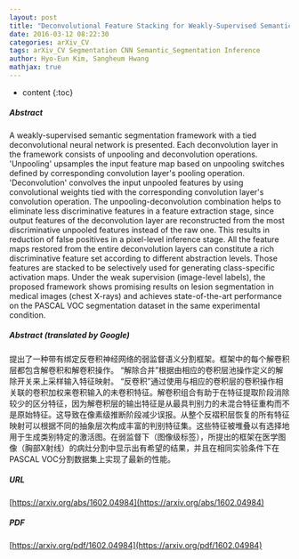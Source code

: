 ```yaml
---
layout: post
title: "Deconvolutional Feature Stacking for Weakly-Supervised Semantic Segmentation"
date: 2016-03-12 08:22:30
categories: arXiv_CV
tags: arXiv_CV Segmentation CNN Semantic_Segmentation Inference
author: Hyo-Eun Kim, Sangheum Hwang
mathjax: true
---
```


* content
{:toc}

##### Abstract
A weakly-supervised semantic segmentation framework with a tied deconvolutional neural network is presented. Each deconvolution layer in the framework consists of unpooling and deconvolution operations. 'Unpooling' upsamples the input feature map based on unpooling switches defined by corresponding convolution layer's pooling operation. 'Deconvolution' convolves the input unpooled features by using convolutional weights tied with the corresponding convolution layer's convolution operation. The unpooling-deconvolution combination helps to eliminate less discriminative features in a feature extraction stage, since output features of the deconvolution layer are reconstructed from the most discriminative unpooled features instead of the raw one. This results in reduction of false positives in a pixel-level inference stage. All the feature maps restored from the entire deconvolution layers can constitute a rich discriminative feature set according to different abstraction levels. Those features are stacked to be selectively used for generating class-specific activation maps. Under the weak supervision (image-level labels), the proposed framework shows promising results on lesion segmentation in medical images (chest X-rays) and achieves state-of-the-art performance on the PASCAL VOC segmentation dataset in the same experimental condition.

##### Abstract (translated by Google)
提出了一种带有绑定反卷积神经网络的弱监督语义分割框架。框架中的每个解卷积层都包含解卷积和解卷积操作。 “解除合并”根据由相应的卷积层池操作定义的解除开关来上采样输入特征映射。 “反卷积”通过使用与相应的卷积层的卷积操作相关联的卷积加权来卷积输入的未卷积特征。解卷积组合有助于在特征提取阶段消除较少的区分特征，因为解卷积层的输出特征是从最具判别力的未混合特征重构而不是原始特征。这导致在像素级推断阶段减少误报。从整个反褶积层恢复的所有特征映射可以根据不同的抽象层次构成丰富的判别特征集。这些特征被堆叠以有选择地用于生成类别特定的激活图。在弱监督下（图像级标签），所提出的框架在医学图像（胸部X射线）的病灶分割中显示出有希望的结果，并且在相同实验条件下在PASCAL VOC分割数据集上实现了最新的性能。

##### URL
[https://arxiv.org/abs/1602.04984](https://arxiv.org/abs/1602.04984)

##### PDF
[https://arxiv.org/pdf/1602.04984](https://arxiv.org/pdf/1602.04984)


